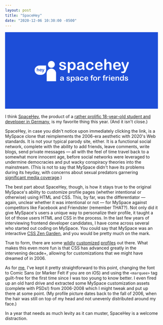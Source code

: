 ```yaml
---
layout: post
title: "SpaceHey"
date: "2020-12-06 10:30:00 -0500"
---
```


![SpaceHey logo](../images/spacehey.png)

I think [SpaceHey](https://spacehey.com), the product of a [rather prolific 18-year-old student and developer in Germany](https://àn.de), is my favorite thing this year. (And it isn't close.)

SpaceHey, in case you didn't notice upon immediately clicking the link, is a MySpace clone that reimplements the 2006-era aesthetic with 2020's Web standards. It is not your typical parody site, either. It is a functional social network, complete with the ability to add friends, leave comments, write blogs, send private messages — all with the feel of time travel back to a somewhat more innocent age, before social networks were leveraged to undermine democracies and put wacky conspiracy theories into the mainstream. (This is not to say that MySpace didn't have its problems during its heyday, with concerns about sexual predators garnering [significant media coverage](https://www.nbcnews.com/id/wbna28999365).)

The best part about SpaceHey, though, is how it stays true to the original MySpace's ability to customize profile pages (whether intentional or otherwise) using HTML and CSS. This, by far, was the differentiator — again, unclear whether it was intentional or not — for MySpace against competitors like Facebook and Friendster (remember THAT?). Not only did it give MySpace's users a unique way to personalize their profile, it taught a lot of those users HTML and CSS in the process. In the last few years of interviewing frontend developer candidates, I have come across several who started out coding on MySpace. You could say that MySpace was an interactive [CSS Zen Garden](http://www.csszengarden.com), and you would be pretty much on the mark.

True to form, there are some [wildly](https://spacehey.com/contra) [customized](https://spacehey.com/yaya_cheshirecat) [profiles](https://spacehey.com/rosieholliday) out there. What makes this even more fun is that CSS has advanced greatly in the intervening decade+, allowing for customizations that we might have dreamed of in 2006.

As for [me](https://spacehey.com/jaredwsmith), I've kept it pretty straightforward to this point, changing the font to Comic Sans (or Marker Felt if you are on iOS) and using the `<marquee>` tag guilt-free for the first time since I was too young to know better. I even fired up an old hard drive and extracted some MySpace customization assets (complete with PSDs!) from 2006-2008 which I might tweak and put up there at some point. (My profile picture dates back to the fall of 2006, when the hair was still on top of my head and not unevenly distributed around my face.)

In a year that needs as much levity as it can muster, SpaceHey is a welcome distraction.
